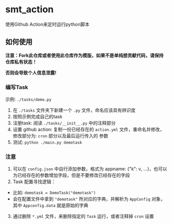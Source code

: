 # smt_action
使用Github Action来定时运行python脚本

## 如何使用
**注意：Fork此仓库或者使用此仓库作为模版，如果不是单纯想贡献代码，请保持仓库私有状态！**

**否则会导致个人信息泄露!**

### 编写Task
示例: `./tasks/demo.py`

1. 在 `./tasks` 文件夹下新建一个 `.py` 文件，命名应该具有辨识度
2. 按照示例完成自己的task
3. 注册task: 阅读 `./tasks/__init__.py` 中的注释部分
3. 设置 github action: 复制一份已经存在的 `action.yml` 文件，重命名并修改，修改部分为: `cron` 部分以及最后运行传入的 参数
4. 测试: `python ./main.py demotask`

### 注意
1. 可以在 `config.json` 中自行添加参数，格式为 appname: {"k": v, ...}，也可以为已经存在的参数增加字段，但是不要修改已经存在的字段
2. Task 配置寻找逻辑：
  - 比如: `demotask = DemoTask("demotask")`
  - 会在配置文件中拿到 `"demotask"` 所对应的字典，并解析为 `AppConfig` 对象，其中 `Appconfig.data` 就是原始的字典
3. 通过删除 `*.yml` 文件，来删除指定的 `Task` 运行，或者注释掉 `cron` 设置
